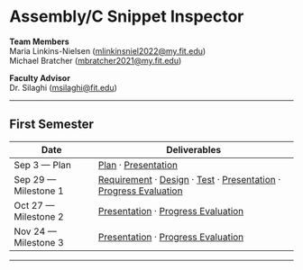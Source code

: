 
# Assembly/C Snippet Inspector

**Team Members**  
Maria Linkins-Nielsen (mlinkinsniel2022@my.fit.edu)      
Michael Bratcher (mbratcher2021@my.fit.edu)

**Faculty Advisor**  
Dr. Silaghi (msilaghi@fit.edu)

---
## First Semester

| Date | Deliverables |
|---|---|
| Sep 3 — Plan | [Plan](plan1.pdf) · [Presentation](Presentation.pdf) |
| Sep 29 — Milestone 1 | [Requirement](Requirements-1.pdf) · [Design](design.pdf) · [Test](TestDocument.pdf) · [Presentation](https://docs.google.com/presentation/d/1-lAFR9dajT-A8YZx_R3JqIqmrMrKk1XinZyZ9G2rlf0/edit?usp=sharing) · [Progress Evaluation](ProgressEval.pdf) |
| Oct 27 — Milestone 2 | [Presentation](#) · [Progress Evaluation](#ProgressEval2.pdf) |
| Nov 24 — Milestone 3 | [Presentation](#) · [Progress Evaluation](#) |


---
